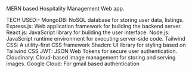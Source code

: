 MERN based Hospitality Management Web app.

TECH USED:-
MongoDB: NoSQL database for storing user data, listings.
Express.js: Web application framework for building the backend server.
React.js: JavaScript library for building the user interface.
Node.js: JavaScript runtime environment for executing server-side code.
Tailwind CSS: A utility-first CSS framework
Shadcn: UI library for styling based on Tailwind CSS
JWT: JSON Web Tokens for secure user authentication.
Cloudinary: Cloud-based image management for storing and serving images.
Google Cloud: For gmail based authentication
